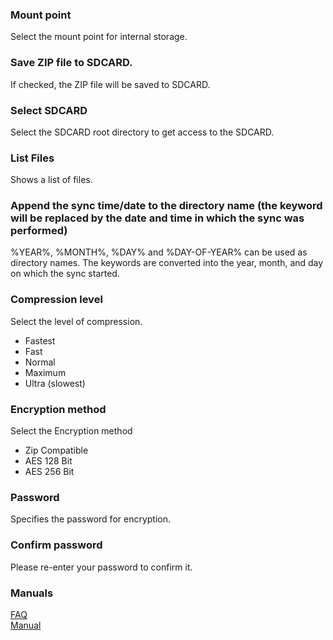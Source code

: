 ### Mount point  
Select the mount point for internal storage.  

### Save ZIP file to SDCARD.  
If checked, the ZIP file will be saved to SDCARD.  

### Select SDCARD  
Select the SDCARD root directory to get access to the SDCARD.   

### List Files  
Shows a list of files.  

### Append the sync time/date to the directory name (the keyword will be replaced by the date and time in which the sync was performed)  
%YEAR%, %MONTH%, %DAY% and %DAY-OF-YEAR% can be used as directory names. The keywords are converted into the year, month, and day on which the sync started.  

### Compression level  
Select the level of compression.  

- Fastest  
- Fast  
- Normal  
- Maximum  
- Ultra (slowest)  

### Encryption method  
Select the Encryption method  

- Zip Compatible  
- AES 128 Bit  
- AES 256 Bit  

### Password  
Specifies the password for encryption.  

### Confirm password  
Please re-enter your password to confirm it.  

### Manuals  
[FAQ](https://sentaroh.github.io/Documents/SMBSync2/SMBSync2_FAQ_EN.htm)  
[Manual](https://sentaroh.github.io/Documents/SMBSync2/SMBSync2_Desc_EN.htm)   
